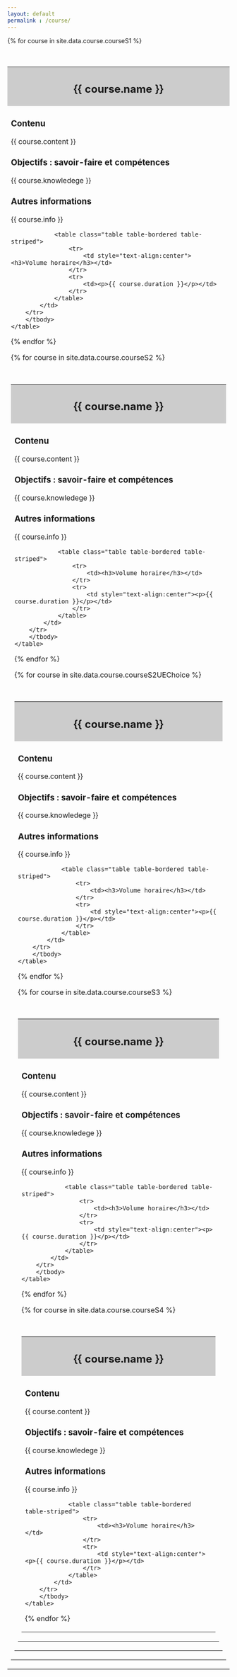 ```yaml
---
layout: default
permalink : /course/
---
```


<div class="container" style="max-width:800px">

{% for course in site.data.course.courseS1 %}
	<span class="anchor" id="{{ course.id }}"></span>
	<table class="table table-bordered table-striped" style="margin-top:50px">
		<tbody>
		<tr style="background-color:#CCCCCC">
			<td style="text-align:center"><h2>{{ course.name }}</h2></td>
		</tr>
		<tr>
			<td>
				<h3>Contenu</h3>
				<p>{{ course.content }}</p>
				<h3>Objectifs : savoir-faire et compétences</h3>
				<p>{{ course.knowledege }}</p>
				<h3>Autres informations</h3>
				<p>{{ course.info }}</p>

				<table class="table table-bordered table-striped">
					<tr>
						<td style="text-align:center"><h3>Volume horaire</h3></td>
					</tr>
					<tr>
						<td><p>{{ course.duration }}</p></td>
					</tr>
				</table>
			</td>
		</tr>
		</tbody>
	</table>

{% endfor %}

{% for course in site.data.course.courseS2 %}
	<span class="anchor" id="{{ course.id }}"></span>
	<table class="table table-bordered table-striped" style="margin-top:50px">
		<tbody>
		<tr style="background-color:#CCCCCC">
			<td style="text-align:center"><h2>{{ course.name }}</h2></td>
		</tr>
		<tr>
			<td>
				<h3>Contenu</h3>
				<p>{{ course.content }}</p>
				<h3>Objectifs : savoir-faire et compétences</h3>
				<p>{{ course.knowledege }}</p>
				<h3>Autres informations</h3>
				<p>{{ course.info }}</p>

				<table class="table table-bordered table-striped">
					<tr>
						<td><h3>Volume horaire</h3></td>
					</tr>
					<tr>
						<td style="text-align:center"><p>{{ course.duration }}</p></td>
					</tr>
				</table>
			</td>
		</tr>
		</tbody>
	</table>

{% endfor %}

{% for course in site.data.course.courseS2UEChoice %}
	<span class="anchor" id="{{ course.id }}"></span>
	<table class="table table-bordered table-striped" style="margin-top:50px">
		<tbody>
		<tr style="background-color:#CCCCCC">
			<td style="text-align:center"><h2>{{ course.name }}</h2></td>
		</tr>
		<tr>
			<td>
				<h3>Contenu</h3>
				<p>{{ course.content }}</p>
				<h3>Objectifs : savoir-faire et compétences</h3>
				<p>{{ course.knowledege }}</p>
				<h3>Autres informations</h3>
				<p>{{ course.info }}</p>

				<table class="table table-bordered table-striped">
					<tr>
						<td><h3>Volume horaire</h3></td>
					</tr>
					<tr>
						<td style="text-align:center"><p>{{ course.duration }}</p></td>
					</tr>
				</table>
			</td>
		</tr>
		</tbody>
	</table>

{% endfor %}

{% for course in site.data.course.courseS3 %}
	<span class="anchor" id="{{ course.id }}"></span>
	<table class="table table-bordered table-striped" style="margin-top:50px">
		<tbody>
		<tr style="background-color:#CCCCCC">
			<td style="text-align:center"><h2>{{ course.name }}</h2></td>
		</tr>
		<tr>
			<td>
				<h3>Contenu</h3>
				<p>{{ course.content }}</p>
				<h3>Objectifs : savoir-faire et compétences</h3>
				<p>{{ course.knowledege }}</p>
				<h3>Autres informations</h3>
				<p>{{ course.info }}</p>

				<table class="table table-bordered table-striped">
					<tr>
						<td><h3>Volume horaire</h3></td>
					</tr>
					<tr>
						<td style="text-align:center"><p>{{ course.duration }}</p></td>
					</tr>
				</table>
			</td>
		</tr>
		</tbody>
	</table>

{% endfor %}

{% for course in site.data.course.courseS4 %}
	<span class="anchor" id="{{ course.id }}"></span>
	<table class="table table-bordered table-striped" style="margin-top:50px">
		<tbody>
		<tr style="background-color:#CCCCCC">
			<td style="text-align:center"><h2>{{ course.name }}</h2></td>
		</tr>
		<tr>
			<td>
				<h3>Contenu</h3>
				<p>{{ course.content }}</p>
				<h3>Objectifs : savoir-faire et compétences</h3>
				<p>{{ course.knowledege }}</p>
				<h3>Autres informations</h3>
				<p>{{ course.info }}</p>

				<table class="table table-bordered table-striped">
					<tr>
						<td><h3>Volume horaire</h3></td>
					</tr>
					<tr>
						<td style="text-align:center"><p>{{ course.duration }}</p></td>
					</tr>
				</table>
			</td>
		</tr>
		</tbody>
	</table>

{% endfor %}

</div>



<script>
$(document).ready(function() {
  //Calls the tocify method on your HTML div.
  $("#toc").tocify({ showEffect: "fadeIn" });
});
</script>